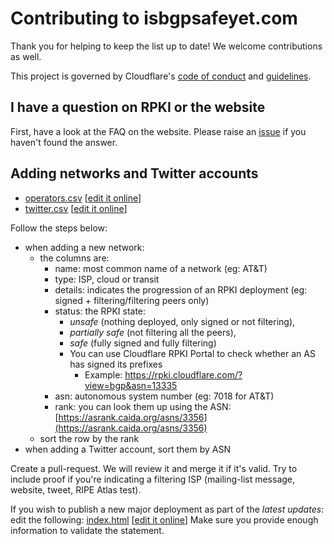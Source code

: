 # Contributing to isbgpsafeyet.com

Thank you for helping to keep the list up to date! We welcome contributions as well.

This project is governed by Cloudflare's [code of conduct](https://github.com/cloudflare/.github/blob/master/CODE_OF_CONDUCT.md) and
[guidelines](https://github.com/cloudflare/.github/blob/master/CONTRIBUTING.md).

## I have a question on RPKI or the website

First, have a look at the FAQ on the website.
Please raise an [issue](https://github.com/cloudflare/isbgpsafeyet.com/issues/new/choose)
if you haven't found the answer.

## Adding networks and Twitter accounts

* [operators.csv](https://github.com/cloudflare/isbgpsafeyet.com/blob/master/data/operators.csv) [[edit it online](https://github.com/cloudflare/isbgpsafeyet.com/edit/master/data/operators.csv)]
* [twitter.csv](https://github.com/cloudflare/isbgpsafeyet.com/blob/master/data/twitter.csv) [[edit it online](https://github.com/cloudflare/isbgpsafeyet.com/edit/master/data/twitter.csv)]

Follow the steps below:

* when adding a new network:
  * the columns are:
    * name: most common name of a network (eg: AT&T)
    * type: ISP, cloud or transit
    * details: indicates the progression of an RPKI deployment (eg: signed + filtering/filtering peers only)
    * status: the RPKI state:
      * _unsafe_ (nothing deployed, only signed or not filtering),
      * _partially safe_ (not filtering all the peers),
      * _safe_ (fully signed and fully filtering)
      * You can use Cloudflare RPKI Portal to check whether an AS has signed its prefixes
        * Example: <https://rpki.cloudflare.com/?view=bgp&asn=13335>
    * asn: autonomous system number (eg: 7018 for AT&T)
    * rank: you can look them up using the ASN: [https://asrank.caida.org/asns/3356](https://asrank.caida.org/asns/3356)
  * sort the row by the rank
* when adding a Twitter account, sort them by ASN

Create a pull-request.
We will review it and merge it if it's valid.
Try to include proof if you're indicating a filtering ISP (mailing-list message, website, tweet, RIPE Atlas test).

If you wish to publish a new major deployment as part of the *latest updates*: edit the following:
[index.html](https://github.com/cloudflare/isbgpsafeyet.com/blob/master/src/index.html) [[edit it online](https://github.com/cloudflare/isbgpsafeyet.com/edit/master/src/index.html)]
Make sure you provide enough information to validate the statement.
